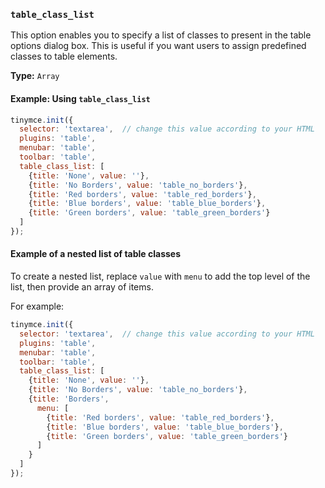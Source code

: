 ### `table_class_list`

This option enables you to specify a list of classes to present in the table options dialog box. This is useful if you want users to assign predefined classes to table elements.

**Type:** `Array`

#### Example: Using `table_class_list`

```js
tinymce.init({
  selector: 'textarea',  // change this value according to your HTML
  plugins: 'table',
  menubar: 'table',
  toolbar: 'table',
  table_class_list: [
    {title: 'None', value: ''},
    {title: 'No Borders', value: 'table_no_borders'},
    {title: 'Red borders', value: 'table_red_borders'},
    {title: 'Blue borders', value: 'table_blue_borders'},
    {title: 'Green borders', value: 'table_green_borders'}
  ]
});
```

#### Example of a nested list of table classes



To create a nested list, replace `value` with `menu` to add the top level of the list, then provide an array of items.

For example:

```js
tinymce.init({
  selector: 'textarea',  // change this value according to your HTML
  plugins: 'table',
  menubar: 'table',
  toolbar: 'table',
  table_class_list: [
    {title: 'None', value: ''},
    {title: 'No Borders', value: 'table_no_borders'},
    {title: 'Borders',
      menu: [
        {title: 'Red borders', value: 'table_red_borders'},
        {title: 'Blue borders', value: 'table_blue_borders'},
        {title: 'Green borders', value: 'table_green_borders'}
      ]
    }
  ]
});
```

